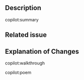 <!-- 
Suggestions for your pull request description
https://githubnext.com/projects/copilot-for-pull-requests
-->

## Description
copilot:summary

## Related issue
<!-- 
DOCS: https://docs.github.com/en/issues/tracking-your-work-with-issues/linking-a-pull-request-to-an-issue

[Single issue]: Keywords and Issue Number
Fixes #1

[Multiple issues]: Separate with ",".
Fixes #1, Fixes #2, Fixes #3
-->
<!-- Please link to the issue here:  -->


## Explanation of Changes
copilot:walkthrough

copilot:poem
